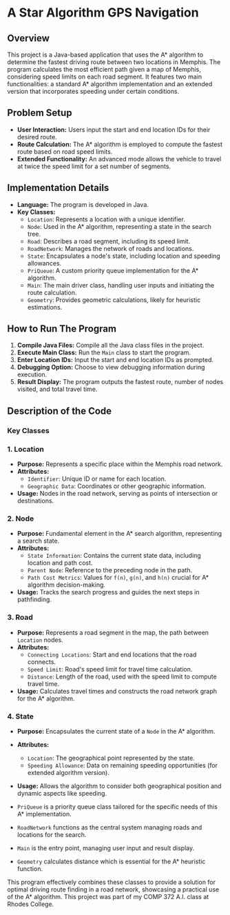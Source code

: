 # A Star Algorithm GPS Navigation

## Overview
This project is a Java-based application that uses the A* algorithm to determine the fastest driving route between two locations in Memphis. The program calculates the most efficient path given a map of Memphis, considering speed limits on each road segment. It features two main functionalities: a standard A* algorithm implementation and an extended version that incorporates speeding under certain conditions.

## Problem Setup
- **User Interaction:** Users input the start and end location IDs for their desired route.
- **Route Calculation:** The A* algorithm is employed to compute the fastest route based on road speed limits.
- **Extended Functionality:** An advanced mode allows the vehicle to travel at twice the speed limit for a set number of segments.

## Implementation Details
- **Language:** The program is developed in Java.
- **Key Classes:**
  - `Location`: Represents a location with a unique identifier.
  - `Node`: Used in the A* algorithm, representing a state in the search tree.
  - `Road`: Describes a road segment, including its speed limit.
  - `RoadNetwork`: Manages the network of roads and locations.
  - `State`: Encapsulates a node's state, including location and speeding allowances.
  - `PriQueue`: A custom priority queue implementation for the A* algorithm.
  - `Main`: The main driver class, handling user inputs and initiating the route calculation.
  - `Geometry`: Provides geometric calculations, likely for heuristic estimations.

## How to Run The Program
1. **Compile Java Files:** Compile all the Java class files in the project.
2. **Execute Main Class:** Run the `Main` class to start the program.
3. **Enter Location IDs:** Input the start and end location IDs as prompted.
4. **Debugging Option:** Choose to view debugging information during execution.
5. **Result Display:** The program outputs the fastest route, number of nodes visited, and total travel time.


## Description of the Code

### Key Classes

### 1. Location
- **Purpose:** Represents a specific place within the Memphis road network.
- **Attributes:**
  - `Identifier`: Unique ID or name for each location.
  - `Geographic Data`: Coordinates or other geographic information.
- **Usage:** Nodes in the road network, serving as points of intersection or destinations.

### 2. Node
- **Purpose:** Fundamental element in the A* search algorithm, representing a search state.
- **Attributes:**
  - `State Information`: Contains the current state data, including location and path cost.
  - `Parent Node`: Reference to the preceding node in the path.
  - `Path Cost Metrics`: Values for `f(n)`, `g(n)`, and `h(n)` crucial for A* algorithm decision-making.
- **Usage:** Tracks the search progress and guides the next steps in pathfinding.

### 3. Road
- **Purpose:** Represents a road segment in the map, the path between `Location` nodes.
- **Attributes:**
  - `Connecting Locations`: Start and end locations that the road connects.
  - `Speed Limit`: Road's speed limit for travel time calculation.
  - `Distance`: Length of the road, used with the speed limit to compute travel time.
- **Usage:** Calculates travel times and constructs the road network graph for the A* algorithm.

### 4. State
- **Purpose:** Encapsulates the current state of a `Node` in the A* algorithm.
- **Attributes:**
  - `Location`: The geographical point represented by the state.
  - `Speeding Allowance`: Data on remaining speeding opportunities (for extended algorithm version).
- **Usage:** Allows the algorithm to consider both geographical position and dynamic aspects like speeding.

- `PriQueue` is a priority queue class tailored for the specific needs of this A* implementation.
- `RoadNetwork` functions as the central system managing roads and locations for the search.
- `Main` is the entry point, managing user input and result display.
- `Geometry` calculates distance which is essential for the A* heuristic function.

This program effectively combines these classes to provide a solution for optimal driving route finding in a road network, showcasing a practical use of the A* algorithm. This project was part of my COMP 372 A.I. class at Rhodes College.
